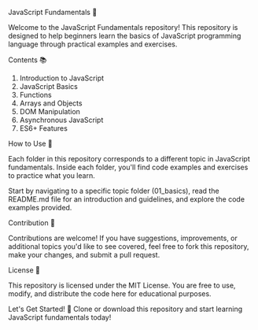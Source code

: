 JavaScript Fundamentals 🚀

Welcome to the JavaScript Fundamentals repository! This repository is designed to help beginners learn the basics of JavaScript programming language through practical examples and exercises.

Contents 📚

1. Introduction to JavaScript
2. JavaScript Basics
3. Functions
4. Arrays and Objects
5. DOM Manipulation
6. Asynchronous JavaScript
7. ES6+ Features
   
How to Use 📝

Each folder in this repository corresponds to a different topic in JavaScript fundamentals. Inside each folder, you'll find code examples and exercises to practice what you learn.

Start by navigating to a specific topic folder (01_basics), read the README.md file for an introduction and guidelines, and explore the code examples provided.

Contribution 🤝

Contributions are welcome! If you have suggestions, improvements, or additional topics you'd like to see covered, feel free to fork this repository, make your changes, and submit a pull request.

License 📄

This repository is licensed under the MIT License. You are free to use, modify, and distribute the code here for educational purposes.

Let's Get Started! 🌟
Clone or download this repository and start learning JavaScript fundamentals today!

